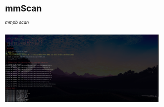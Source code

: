 # mmScan

###### mmpb scan 



![alt text](https://github.com/aiacosz/mmScan/blob/master/mmscan.png?raw=true)
